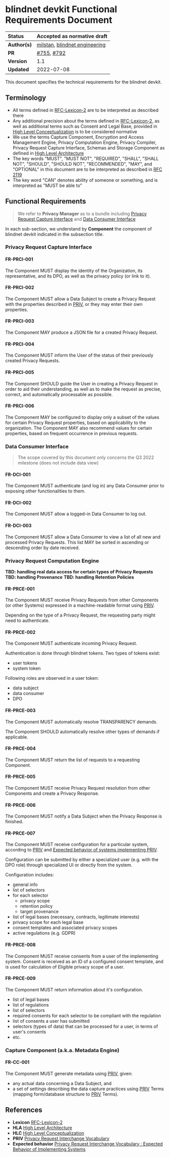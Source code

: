 # blindnet devkit Functional Requirements Document

| Status        | Accepted as normative draft                                                    |
| :------------ | :------------------------------------------------------------------------------------- |
| **Author(s)** | [milstan](https://github.com/milstan), [blindnet engineering](https://github.com/orgs/blindnet-io/teams/engineering)             |
| **PR**   | [#755](https://github.com/blindnet-io/product-management/pull/755), [#792](https://github.com/blindnet-io/product-management/pull/792) |
| **Version**   | 1.1                                                                             |
| **Updated**   | 2022-07-08                                                                             |

This document specifies the technical requirements for the blindnet devkit.

## Terminology

- All terms defined in [RFC-Lexicon-2][Lexicon] are to be interpreted as described there
- Any additional precision about the terms defined in [RFC-Lexicon-2][Lexicon], as well as additional terms such as Consent and Legal Base, provided in [High Level Conceptualization][HLC] is to be considered normative
- We use the terms Capture Component, Encryption and Access Management Engine, Privacy Computation Engine, Privacy Compiler, Privacy Request Capture Interface, Schemas and Storage Component as defined in [High Level Architecture][HLA]
- The key words "MUST", "MUST NOT", "REQUIRED", "SHALL", "SHALL NOT", "SHOULD", "SHOULD NOT", "RECOMMENDED", "MAY", and "OPTIONAL" in this document are to be interpreted as described in [RFC 2119][RFC 2119]
- The key word "CAN" denotes ability of someone or something, and is interpreted as "MUST be able to"

## Functional Requirements

> We refer to **Privacy Manager** as to a bundle including [Privacy Request Capture Interface](#privacy-request-capture-interface) and [Data Consumer Interface](#data-consumer-interface)

In each sub-section, we understand by **Component** the component of blindnet devkit indicated in the subsection title.

### Privacy Request Capture Interface

#### FR-PRCI-001

The Component MUST display the identity of the Organization, its representative, and its DPO, as well as the privacy policy (or link to it).

#### FR-PRCI-002

The Component MUST allow a Data Subject to create a Privacy Request with the properties described in [PRIV][PRIV], or they may enter their own properties.

#### FR-PRCI-003

The Component MAY produce a JSON file for a created Privacy Request.

#### FR-PRCI-004

The Component MUST inform the User of the status of their previously created Privacy Requests.

#### FR-PRCI-005

The Component SHOULD guide the User in creating a Privacy Request in order to aid their understanding, as well as to make the request as precise, correct, and automatically processable as possible.

#### FR-PRCI-006

The Component MAY be configured to display only a subset of the values for certain Privacy Request properties, based on applicability to the organization. The Component MAY also recommend values for certain properties, based on frequent occurrence in previous requests.

### Data Consumer Interface
> The scope covered by this document only concerns the Q3 2022 milestone (does not include data view)

#### FR-DCI-001

The Component MUST authenticate (and log in) any Data Consumer prior to exposing other functionalities to them.

#### FR-DCI-002

The Component MUST allow a logged-in Data Consumer to log out.

#### FR-DCI-003

The Component MUST allow a Data Consumer to view a list of all new and processed Privacy Requests. This list MAY be sorted in ascending or descending order by date received.

### Privacy Request Computation Engine

**TBD: handling real data access for certain types of Privacy Requests**
**TBD: handling Provenance**
**TBD: handling Retention Policies**

#### FR-PRCE-001

The Component MUST receive Privacy Requests from other Components (or other Systems) expressed in a machine-readable format using [PRIV][PRIV].

Depending on the type of a Privacy Request, the requesting party might need to authenticate.

#### FR-PRCE-002

The Component MUST authenticate incoming Privacy Request.

Authentication is done through blindnet tokens.
Two types of tokens exist:
- user tokens
- system token

Following roles are observed in a user token:
- data subject
- data consumer
- DPO

#### FR-PRCE-003

The Component MUST automatically resolve TRANSPARENCY demands.

The Component SHOULD automatically resolve other types of demands if applicable.

#### FR-PRCE-004

The Component MUST return the list of requests to a requesting Component.

#### FR-PRCE-005

The Component MUST receive Privacy Request resolution from other Components and create a Privacy Response.

#### FR-PRCE-006

The Component MUST notify a Data Subject when the Privacy Response is finished.

#### FR-PRCE-007

The Component MUST receive configuration for a particular system, according to [PRIV][PRIV] and [Expected behavior of systems implementing PRIV][expected-behavior].

Configuration can be submitted by either a specialized user (e.g. with the DPO role) through specialized UI or directly from the system.

Configuration includes:
- general info
- list of selectors
- for each selector
  - privacy scope
  - retention policy
  - target provenance
- list of legal bases (necessary, contracts, legitimate interests)
- privacy scope for each legal base
- consent templates and associated privacy scopes
- active regulations (e.g. GDPR)

#### FR-PRCE-008

The Component MUST receive consents from a user of the implementing system.
Consent is received as an ID of a configured consent template, and is used for calculation of Eligible privacy scope of a user.

#### FR-PRCE-009

The Component MUST return information about it's configuration.
- list of legal bases
- list of regulations
- list of selectors
- required consents for each selector to be compliant with the regulation
- list of consents a user has submitted
- selectors (types of data) that can be processed for a user, in terms of user's consents
- etc.

### Capture Component (a.k.a. Metadata Engine)

#### FR-CC-001

The Component MUST generate metadata using [PRIV][PRIV], given:
- any actual data concerning a Data Subject, and
- a set of settings describing the data capture practices using [PRIV][PRIV] Terms (mapping form/database structure to [PRIV][PRIV] Terms).


## References
- **Lexicon** [RFC-Lexicon-2][Lexicon]
- **HLA** [High Level Architecture][HLA]
- **HLC** [High Level Conceptualization][HLC]
- **PRIV** [Privacy Request Interchange Vocabulary][PRIV]
- **Expected behavior** [Privacy Request Interchange Vocabulary : Expected Behavior of Implementing Systems][expected-behavior]

[Lexicon]: ../../refs/lexicon/RFC-Lexicon-2.md "RFC-Lexicon-2"
[HLA]: ../../refs/high-level-architecture/ "High Level Architecture"
[HLC]: ../../refs/high-level-conceptualization/ "High Level Conceptualization"
[PRIV]: ../../refs/schemas/priv/RFC-PRIV.md "Privacy Request Interchange Vocabulary"
[RFC 2119]: https://datatracker.ietf.org/doc/html/rfc2119 "Key words for use in RFCs to Indicate Requirement Levels"
[expected-behavior]: ../../refs/schemas/priv/expected-behavior.md "Privacy Request Interchange Vocabulary : Expected Behavior of Implementing Systems"
